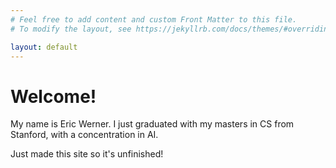 ```yaml
---
# Feel free to add content and custom Front Matter to this file.
# To modify the layout, see https://jekyllrb.com/docs/themes/#overriding-theme-defaults

layout: default
---
```

# Welcome!

My name is Eric Werner. I just graduated with my masters in CS from Stanford, with a concentration in AI.

Just made this site so it's unfinished!




